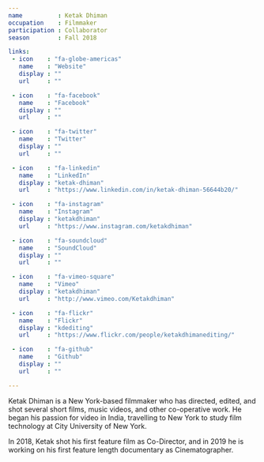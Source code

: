 ```yaml
---
name          : Ketak Dhiman
occupation    : Filmmaker
participation : Collaborator
season        : Fall 2018

links:
 - icon    : "fa-globe-americas"
   name    : "Website"
   display : ""
   url     : ""

 - icon    : "fa-facebook"
   name    : "Facebook"
   display : ""
   url     : ""

 - icon    : "fa-twitter"
   name    : "Twitter"
   display : ""
   url     : ""

 - icon    : "fa-linkedin"
   name    : "LinkedIn"
   display : "ketak-dhiman"
   url     : "https://www.linkedin.com/in/ketak-dhiman-56644b20/"

 - icon    : "fa-instagram"
   name    : "Instagram"
   display : "ketakdhiman"
   url     : "https://www.instagram.com/ketakdhiman"

 - icon    : "fa-soundcloud"
   name    : "SoundCloud"
   display : ""
   url     : ""

 - icon    : "fa-vimeo-square"
   name    : "Vimeo"
   display : "ketakdhiman"
   url     : "http://www.vimeo.com/Ketakdhiman"

 - icon    : "fa-flickr"
   name    : "Flickr"
   display : "kdediting"
   url     : "https://www.flickr.com/people/ketakdhimanediting/"

 - icon    : "fa-github"
   name    : "Github"
   display : ""
   url     : ""

---
```

Ketak Dhiman is a New York-based filmmaker who has directed, edited, and shot several short films, music videos, and other co-operative work. He began his passion for video in India, travelling to New York to study film technology at City University of New York.

In 2018, Ketak shot his first feature film as Co-Director, and in 2019 he is working on his first feature length documentary as Cinematographer.